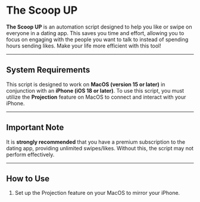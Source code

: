 # The Scoop UP

**The Scoop UP** is an automation script designed to help you like or swipe on everyone in a dating app. This saves you time and effort, allowing you to focus on engaging with the people you want to talk to instead of spending hours sending likes. Make your life more efficient with this tool!

---

## System Requirements

This script is designed to work on **MacOS (version 15 or later)** in conjunction with an **iPhone (iOS 18 or later)**. To use this script, you must utilize the **Projection** feature on MacOS to connect and interact with your iPhone.

---

## Important Note

It is **strongly recommended** that you have a premium subscription to the dating app, providing unlimited swipes/likes. Without this, the script may not perform effectively.

---

## How to Use
1. Set up the Projection feature on your MacOS to mirror your iPhone.


